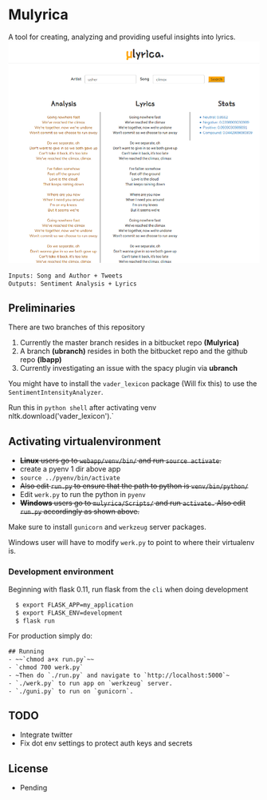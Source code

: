 # Mulyrica
A tool for creating, analyzing and providing useful insights into lyrics. 
![Mulyrica](mulyrica.png)
```
Inputs: Song and Author + Tweets
Outputs: Sentiment Analysis + Lyrics
```

## Preliminaries
There are two branches of this repository
 1. Currently the master branch resides in a bitbucket repo **(Mulyrica)**
 2. A branch **(ubranch)** resides in both the bitbucket repo and the github repo **(lbapp)**
 3. Currently investigating an issue with the spacy plugin via **ubranch**

You might have to install the `vader_lexicon` package (Will fix this) to use the
`SentimentIntensityAnalyzer`.

Run this in `python shell` after activating venv` `nltk.download('vader_lexicon').`

## Activating virtualenvironment
- ~~**Linux** users go to `webapp/venv/bin/` and run `source activate`.~~
- create a pyenv 1 dir above app
- `source ../pyenv/bin/activate`
- ~~Also edit `run.py` to ensure that the path to python is `venv/bin/python/`~~
- Edit `werk.py` to run the python in `pyenv`
- ~~**Windows** users go to `mulyrica/Scripts/` and run `activate.`
Also edit `run.py` accordingly as shown above.~~

Make sure to install `gunicorn` and `werkzeug` server packages.

Windows user will have to modify `werk.py` to point to where their virtualenv is.


### Development environment
Beginning with flask 0.11, run flask from the `cli` when doing development
```
  $ export FLASK_APP=my_application
  $ export FLASK_ENV=development
  $ flask run
```

For production simply do:
```
## Running
- ~~`chmod a+x run.py`~~
- `chmod 700 werk.py`
- ~Then do `./run.py` and navigate to `http://localhost:5000`~
- `./werk.py` to run app on `werkzeug` server.
- `./guni.py` to run on `gunicorn`.
```

## TODO
- Integrate twitter
- Fix dot env settings to protect auth keys and secrets

## License
- Pending
